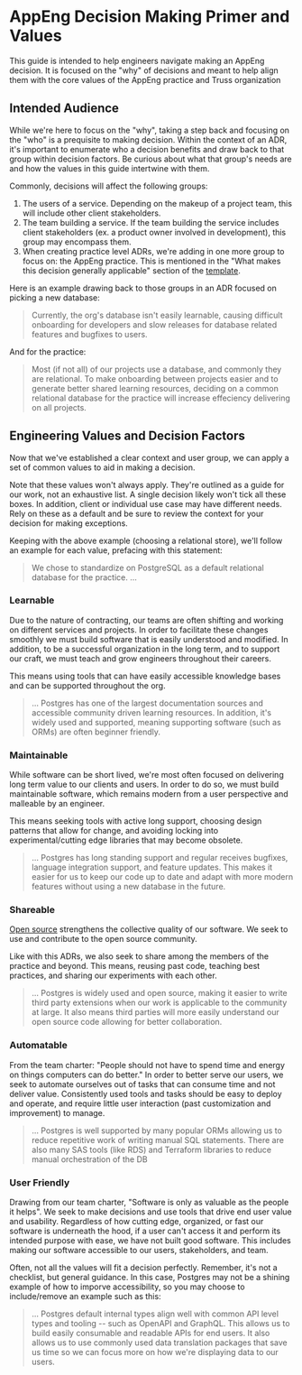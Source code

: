# AppEng Decision Making Primer and Values

This guide is intended to help
engineers navigate making an AppEng decision.
It is focused on the "why" of decisions
and meant to help align them
with the core values of the AppEng practice
and Truss organization

## Intended Audience

While we're here to focus on the "why",
taking a step back and focusing on the "who"
is a prequisite to making decision.
Within the context of an ADR,
it's important to enumerate who a decision benefits
and draw back to that group within decision factors.
Be curious about what that group's needs are
and how the values in this guide intertwine with them.

Commonly,
decisions will affect the following groups:

1. The users of a service.
   Depending on the makeup of a project team,
   this will include other client stakeholders.
1. The team building a service.
   If the team building the service includes client stakeholders
   (ex. a product owner involved in development),
   this group may encompass them.
1. When creating practice level ADRs,
   we're adding in one more group to focus on:
   the AppEng practice.
   This is mentioned in the
   "What makes this decision generally applicable" section
   of the [template](./adrs/template.md).

Here is an example drawing back to those groups
in an ADR focused on picking a new database:

> Currently, the org's database isn't easily learnable,
> causing difficult onboarding for developers
> and slow releases for database related features
> and bugfixes
> to users.

And for the practice:

> Most (if not all) of our projects use a database,
> and commonly they are relational.
> To make onboarding between projects easier
> and to generate better shared learning resources,
> deciding on a common relational database for the practice
> will increase effeciency delivering on all projects.

## Engineering Values and Decision Factors

Now that we've established a clear context and user group,
we can apply a set of common values
to aid in making a decision.

Note that these values won't always apply.
They're outlined as a guide for our work,
not an exhaustive list.
A single decision likely won't tick all these boxes.
In addition,
client or individual use case may have different needs.
Rely on these as a default
and be sure to review the context for your decision
for making exceptions.

Keeping with the above example
(choosing a relational store),
we'll follow an example for each value,
prefacing with this statement:

> We chose to standardize on PostgreSQL
> as a default relational database for the practice.
> ...

### Learnable

Due to the nature of contracting,
our teams are often shifting
and working on different services
and projects.
In order to facilitate these changes smoothly
we must build software that is easily understood
and modified.
In addition,
to be a successful organization in the long term,
and to support our craft,
we must teach and grow engineers
throughout their careers.

This means using tools that
can have easily accessible knowledge bases
and can be supported throughout the org.

> ... Postgres has one of the largest documentation sources
> and accessible community driven learning resources.
> In addition,
> it's widely used and supported,
> meaning supporting software (such as ORMs)
> are often beginner friendly.

### Maintainable

While software can be short lived,
we're most often focused on delivering long term value
to our clients and users.
In order to do so,
we must build maintainable software,
which remains modern from a user perspective
and malleable by an engineer.

This means seeking tools with active long support,
choosing design patterns that allow for change,
and avoiding locking into experimental/cutting edge libraries
that may become obsolete.

> ... Postgres has long standing support
> and regular receives bugfixes,
> language integration support,
> and feature updates.
> This makes it easier for us
> to keep our code up to date
> and adapt with more modern features
> without using a new database in the future.

### Shareable

[Open source](../../developing/open-source)
strengthens the collective quality of our software.
We seek to use and contribute to the open source community.

Like with this ADRs,
we also seek to share among the members of the practice
and beyond.
This means, reusing past code,
teaching best practices,
and sharing our experiments with each other.

> ... Postgres is widely used
> and open source,
> making it easier to write third party extensions
> when our work is applicable to the community at large.
> It also means third parties will more easily understand
> our open source code
> allowing for better collaboration.

### Automatable

From the team charter:
"People should not have to spend time and energy
on things computers can do better."
In order to better serve our users,
we seek to automate ourselves out of tasks
that can consume time
and not deliver value.
Consistently used tools and tasks
should be easy to deploy and operate,
and require little user interaction
(past customization and improvement)
to manage.

> ... Postgres is well supported by many popular ORMs
> allowing us to reduce repetitive work of
> writing manual SQL statements.
> There are also many SAS tools (like RDS)
> and Terraform libraries
> to reduce manual orchestration of the DB

### User Friendly

Drawing from our team charter,
"Software is only as valuable as the people it helps".
We seek to make decisions and use tools
that drive end user value
and usability.
Regardless of how cutting edge,
organized,
or fast
our software is underneath the hood,
if a user can't access it
and perform its intended purpose with ease,
we have not built good software.
This includes making our software accessible
to our users,
stakeholders,
and team.

Often,
not all the values will fit a decision perfectly.
Remember,
it's not a checklist,
but general guidance.
In this case,
Postgres may not be a shining example of how to imporve accessibility,
so you may choose to include/remove an example such as this:

> ... Postgres default internal types align well with common API level types
> and tooling --
> such as OpenAPI and GraphQL.
> This allows us to build easily consumable and readable
> APIs for end users.
> It also allows us to use commonly used data translation packages
> that save us time
> so we can focus more on how we're displaying data to our users.
